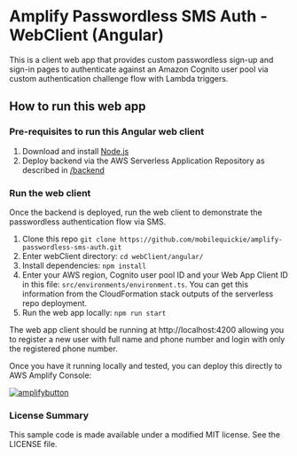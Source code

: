# Amplify Passwordless SMS Auth - WebClient (Angular)

This is a client web app that provides custom passwordless sign-up and sign-in pages to authenticate against an Amazon Cognito user pool via custom authentication challenge flow with Lambda triggers. 

## How to run this web app

### Pre-requisites to run this Angular web client

1. Download and install [Node.js](https://nodejs.org/en/download/)
2. Deploy backend via the AWS Serverless Application Repository as described in [/backend](https://github.com/mobilequickie/amplify-passwordless-sms-auth/tree/master/backend)

### Run the web client
Once the backend is deployed, run the web client to demonstrate the passwordless authentication flow via SMS.

1. Clone this repo 
`git clone https://github.com/mobilequickie/amplify-passwordless-sms-auth.git`
2. Enter webClient directory: `cd webClient/angular/`
3. Install dependencies: `npm install`
4. Enter your AWS region, Cognito user pool ID and your Web App Client ID in this file: `src/environments/environment.ts`. You can get this information from the CloudFormation stack outputs of the serverless repo deployment.
5. Run the web app locally: `npm run start`

The web app client should be running at http://localhost:4200 allowing you to register a new user with full name and phone number and login with only the registered phone number.

Once you have it running locally and tested, you can deploy this  directly to AWS Amplify Console:

[![amplifybutton](https://oneclick.amplifyapp.com/button.svg)](https://console.aws.amazon.com/amplify/home#/deploy?repo=https://github.com/mobilequickie/amplify-passwordless-sms-auth)

### License Summary

This sample code is made available under a modified MIT license. See the LICENSE file.